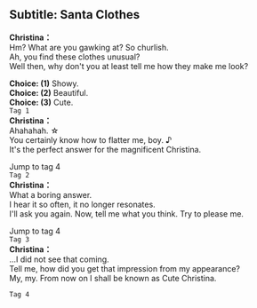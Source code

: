# 

  
## Subtitle: Santa Clothes
  
**Christina：**  
Hm? What are you gawking at? So churlish.  
Ah, you find these clothes unusual?  
Well then, why don't you at least tell me how they make me look?  
  
**Choice: (1)**  Showy.  
**Choice: (2)**  Beautiful.  
**Choice: (3)**  Cute.  
`Tag 1`  
**Christina：**  
Ahahahah. ☆  
You certainly know how to flatter me, boy. ♪  
It's the perfect answer for the magnificent Christina.  
  
Jump to tag 4  
`Tag 2`  
**Christina：**  
What a boring answer.  
I hear it so often, it no longer resonates.  
I'll ask you again. Now, tell me what you think. Try to please me.  
  
Jump to tag 4  
`Tag 3`  
**Christina：**  
...I did not see that coming.  
Tell me, how did you get that impression from my appearance?  
My, my. From now on I shall be known as Cute Christina.  
  
`Tag 4`  

